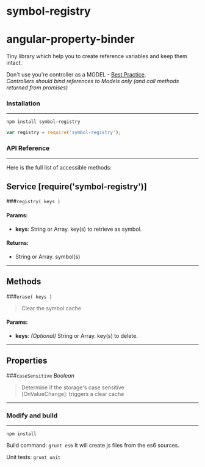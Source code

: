# symbol-registry 
angular-property-binder
=======================

Tiny library which help you to create reference variables and keep them intact. 
  
Don't use you're controller as a MODEL - [Best Practice](http://toddmotto.com/rethinking-angular-js-controllers/).  
*Controllers should bind references to Models only (and call methods returned from promises)*

### Installation
------------

`npm install symbol-registry`  

````javascript
var registry = require('symbol-registry');
````

### API Reference
------------

Here is the full list of accessible methods:

## Service **[require('symbol-registry')]**

###`registry( keys )`

#### Params:
 - **keys**: String or Array. key(s) to retrieve as symbol.  

#### Returns:
 - String or Array. symbol(s)

---

## Methods

###`erase( keys )`

> Clear the symbol cache
#### Params:
 - **keys**: *(Optional)* String or Array. key(s) to delete.  

---

## Properties

###`caseSensitive`
*Boolean*

> Determine if the storage's case sensitive  
> [OnValueChange]: triggers a clear cache

---

### Modify and build
--------------------

`npm install`

Build command: `grunt es6`
It will create js files from the es6 sources.

Unit tests: `grunt unit`

